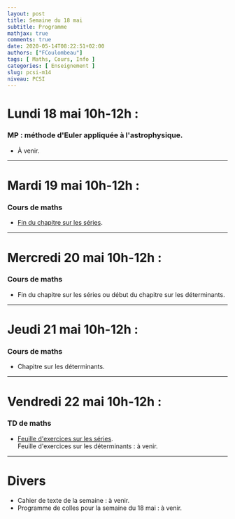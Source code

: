 ```yaml
---
layout: post
title: Semaine du 18 mai
subtitle: Programme
mathjax: true
comments: true
date: 2020-05-14T08:22:51+02:00
authors: ["FCoulombeau"]
tags: [ Maths, Cours, Info ]
categories: [ Enseignement ]
slug: pcsi-m14
niveau: PCSI
---
```


# Lundi 18 mai 10h-12h :
### MP : méthode d'Euler appliquée à l'astrophysique.

- À venir.
  
---

# Mardi 19 mai 10h-12h :
### Cours de maths
- [Fin du chapitre sur les séries](https://fcoulombeau.github.io/cours/PCSI-Cours-18052020.pdf).

---

# Mercredi 20 mai 10h-12h : 
### Cours de maths

- Fin du chapitre sur les séries ou début du chapitre sur les déterminants.

---

# Jeudi 21 mai 10h-12h : 
### Cours de maths

- Chapitre sur les déterminants.

---

# Vendredi 22 mai 10h-12h : 
### TD de maths

- [Feuille d'exercices sur les séries](https://fcoulombeau.github.io/cours/PCSI-Exo-15052020.pdf).  
  Feuille d'exercices sur les déterminants : à venir.

---

# Divers

- Cahier de texte de la semaine : à venir.
- Programme de colles pour la semaine du 18 mai : à venir.